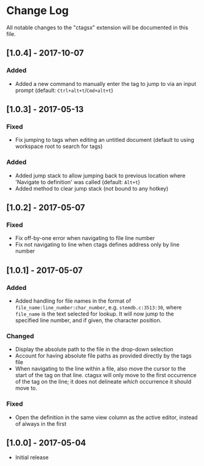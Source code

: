 # Change Log
All notable changes to the "ctagsx" extension will be documented in this file.

## [1.0.4] - 2017-10-07
### Added
- Added a new command to manually enter the tag to jump to via an input prompt (default: `Ctrl+alt+t`/`Cmd+alt+t`)

## [1.0.3] - 2017-05-13
### Fixed
- Fix jumping to tags when editing an untitled document (default to using workspace root to search for tags)

### Added
- Added jump stack to allow jumping back to previous location where 'Navigate to definition' was called (default: `Alt+t`)
- Added method to clear jump stack (not bound to any hotkey)

## [1.0.2] - 2017-05-07
### Fixed
- Fix off-by-one error when navigating to file line number
- Fix not navigating to line when ctags defines address only by line number

## [1.0.1] - 2017-05-07
### Added
- Added handling for file names in the format of `file_name:line_number:char_number`, e.g. `stemdb.c:3513:30`, where `file_name` is the text selected for lookup. It will now jump to the specified line number, and if given, the character position.

### Changed
- Display the absolute path to the file in the drop-down selection
- Account for having absolute file paths as provided directly by the tags file
- When navigating to the line within a file, also move the cursor to the start of the tag on that line. ctagsx will only move to the first occurrence of the tag on the line; it does not delineate _which_ occurrence it should move to.

### Fixed
- Open the definition in the same view column as the active editor, instead of always in the first

## [1.0.0] - 2017-05-04
- Initial release